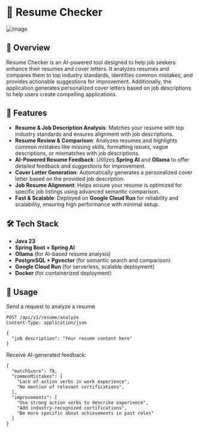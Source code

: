 # 📝 Resume Checker  
![image](https://github.com/user-attachments/assets/5db76762-011d-4bd2-a6e0-d8292819acb5)
## 📌 Overview  
Resume Checker is an AI-powered tool designed to help job seekers enhance their resumes and cover letters. It analyzes resumes and compares them to top industry standards, identifies common mistakes, and provides actionable suggestions for improvement. Additionally, the application generates personalized cover letters based on job descriptions to help users create compelling applications.

## 🚀 Features  
- **Resume & Job Description Analysis**: Matches your resume with top industry standards and ensures alignment with job descriptions.  
- **Resume Review & Comparison**: Analyzes resumes and highlights common mistakes like missing skills, formatting issues, vague descriptions, or mismatches with job descriptions.  
- **AI-Powered Resume Feedback**: Utilizes **Spring AI** and **Ollama** to offer detailed feedback and suggestions for improvement.  
- **Cover Letter Generation**: Automatically generates a personalized cover letter based on the provided job description.  
- **Job Resume Alignment**: Helps ensure your resume is optimized for specific job listings using advanced semantic comparison.  
- **Fast & Scalable**: Deployed on **Google Cloud Run** for reliability and scalability, ensuring high performance with minimal setup.

## 🛠️ Tech Stack  
- **Java 23**  
- **Spring Boot + Spring AI**  
- **Ollama** (for AI-based resume analysis)  
- **PostgreSQL + Pgvector** (for semantic search and comparison)  
- **Google Cloud Run** (for serverless, scalable deployment)  
- **Docker** (for containerized deployment)

## 🏃 Usage
Send a request to analyze a resume
```
POST /api/v1/resume/analyze  
Content-Type: application/json  

{
  "job description": "Your resume content here"
}

```
Receive AI-generated feedback:
```
{
  "matchScore": 78,
  "commonMistakes": [
    "Lack of action verbs in work experience",
    "No mention of relevant certifications",
  ],
  "improvements": [
    "Use strong action verbs to describe experience",
    "Add industry-recognized certifications",
    "Be more specific about achievements in past roles"
  ]
}
```
